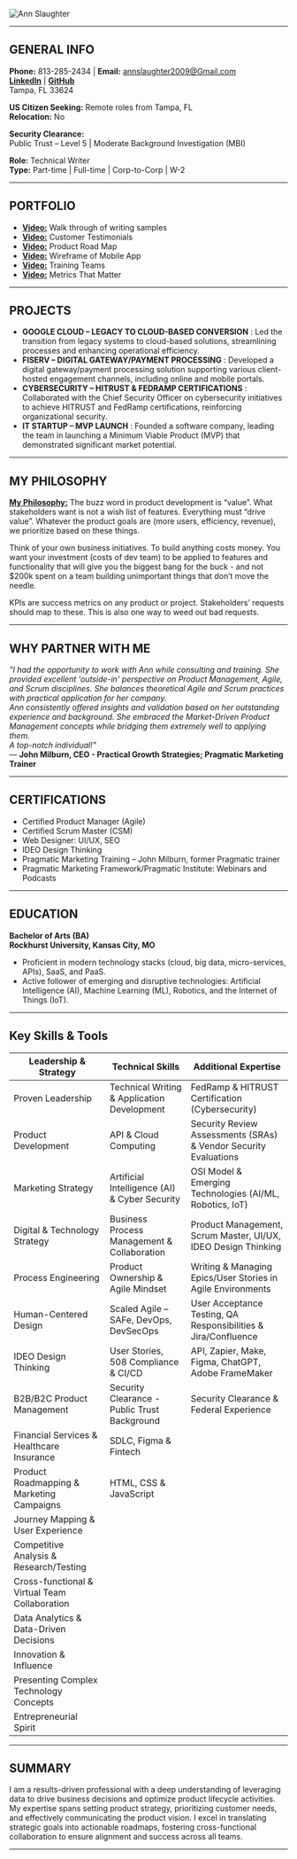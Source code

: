 ![Ann Slaughter](https://i.ibb.co/jGtSN2P/Transparent-Cropped-Main.png)
<hr>

## GENERAL INFO

**Phone:** 813-285-2434 | **Email:** annslaughter2009@Gmail.com </br>
[**LinkedIn**](https://www.linkedin.com/in/annslaughter2009/) | [**GitHub**](https://github.com/AnnSlaughter2009) </br>
Tampa, FL 33624  

**US Citizen Seeking:** Remote roles from Tampa, FL</br>
**Relocation:** No</br>

**Security Clearance:**</br>
Public Trust – Level 5 | Moderate Background Investigation (MBI)

**Role:** Technical Writer </br>
**Type:** Part-time | Full-time | Corp-to-Corp | W-2</br>


---

## PORTFOLIO

- [**Video:**](https://www.loom.com/share/6270b9c16c054180968e1deded9485ec?sid=df446086-48aa-4aa7-87f4-6bc6548f30f4) Walk through of writing samples 
- [**Video:**](https://youtu.be/YxXAlzNJZxU)  Customer Testimonials
- [**Video:**](https://youtu.be/O1zwmcTxSDM)  Product Road Map
- [**Video:**](https://youtu.be/KXp_apnY4mA)  Wireframe of Mobile App
- [**Video:**](https://youtu.be/jpEVIDQjqOU)  Training Teams
- [**Video:**](https://youtu.be/lv761YSpwMc)  Metrics That Matter

---

## PROJECTS

- **GOOGLE CLOUD – LEGACY TO CLOUD-BASED CONVERSION**
: Led the transition from legacy systems to cloud-based solutions, streamlining processes and enhancing operational efficiency.
- **FISERV – DIGITAL GATEWAY/PAYMENT PROCESSING**
: Developed a digital gateway/payment processing solution supporting various client-hosted engagement channels, including online and mobile portals.
- **CYBERSECURITY – HITRUST & FEDRAMP CERTIFICATIONS**
: Collaborated with the Chief Security Officer on cybersecurity initiatives to achieve HITRUST and FedRamp certifications, reinforcing organizational security.
- **IT STARTUP – MVP LAUNCH**
: Founded a software company, leading the team in launching a Minimum Viable Product (MVP) that demonstrated significant market potential.

---


## MY PHILOSOPHY

[**My Philosophy:**](https://youtu.be/YxXAlzNJZxU) The buzz word in product development is “value”. What stakeholders want is not a wish list of features. Everything must “drive value”. Whatever the product goals are (more users, efficiency, revenue), we prioritize based on these things. </br>

Think of your own business initiatives. To build anything costs money. You want your investment (costs of dev team) to be applied to features and functionality that will give you the biggest bang for the buck - and not $200k spent on a team building unimportant things that don’t move the needle. </br>

KPIs are success metrics on any product or project. Stakeholders’ requests should map to these. This is also one way to weed out bad requests.

---

## WHY PARTNER WITH ME

*"I had the opportunity to work with Ann while consulting and training. She provided excellent 'outside-in' perspective on Product Management, Agile, and Scrum disciplines. She balances theoretical Agile and Scrum practices with practical application for her company.
</br>
Ann consistently offered insights and validation based on her outstanding experience and background. She embraced the Market-Driven Product Management concepts while bridging them extremely well to applying them. 
</br>
A top-notch individual!"*  
— **John Milburn, CEO - Practical Growth Strategies; Pragmatic Marketing Trainer**

---

## CERTIFICATIONS

- Certified Product Manager (Agile)  
- Certified Scrum Master (CSM)  
- Web Designer: UI/UX, SEO  
- IDEO Design Thinking  
- Pragmatic Marketing Training – John Milburn, former Pragmatic trainer  
- Pragmatic Marketing Framework/Pragmatic Institute: Webinars and Podcasts

---

## EDUCATION

**Bachelor of Arts (BA)**  
**Rockhurst University, Kansas City, MO**  
- Proficient in modern technology stacks (cloud, big data, micro-services, APIs), SaaS, and PaaS.  
- Active follower of emerging and disruptive technologies: Artificial Intelligence (AI), Machine Learning (ML), Robotics, and the Internet of Things (IoT).

---


## Key Skills & Tools

| **Leadership & Strategy**                                | **Technical Skills**                                     | **Additional Expertise**                                   |
|----------------------------------------------------------|----------------------------------------------------------|------------------------------------------------------------|
| Proven Leadership                                        | Technical Writing & Application Development              | FedRamp & HITRUST Certification (Cybersecurity)            |
| Product Development                                      | API & Cloud Computing                                    | Security Review Assessments (SRAs) & Vendor Security Evaluations |
| Marketing Strategy                                       | Artificial Intelligence (AI) & Cyber Security            | OSI Model & Emerging Technologies (AI/ML, Robotics, IoT)   |
| Digital & Technology Strategy                            | Business Process Management & Collaboration              | Product Management, Scrum Master, UI/UX, IDEO Design Thinking |
| Process Engineering                                      | Product Ownership & Agile Mindset                        | Writing & Managing Epics/User Stories in Agile Environments |
| Human-Centered Design                                    | Scaled Agile – SAFe, DevOps, DevSecOps                   | User Acceptance Testing, QA Responsibilities & Jira/Confluence |
| IDEO Design Thinking                                     | User Stories, 508 Compliance & CI/CD                     | API, Zapier, Make, Figma, ChatGPT, Adobe FrameMaker        |
| B2B/B2C Product Management                               | Security Clearance - Public Trust Background             | Security Clearance & Federal Experience                    |
| Financial Services & Healthcare Insurance               | SDLC, Figma & Fintech                                    |                                                            |
| Product Roadmapping & Marketing Campaigns                | HTML, CSS & JavaScript                                   |                                                            |
| Journey Mapping & User Experience                        |                                                          |                                                            |
| Competitive Analysis & Research/Testing                  |                                                          |                                                            |
| Cross-functional & Virtual Team Collaboration            |                                                          |                                                            |
| Data Analytics & Data-Driven Decisions                   |                                                          |                                                            |
| Innovation & Influence                                   |                                                          |                                                            |
| Presenting Complex Technology Concepts                   |                                                          |                                                            |
| Entrepreneurial Spirit                                   |                                                          |                                                            |

---

## SUMMARY

I am a results-driven professional with a deep understanding of leveraging data to drive business decisions and optimize product lifecycle activities. My expertise spans setting product strategy, prioritizing customer needs, and effectively communicating the product vision. I excel in translating strategic goals into actionable roadmaps, fostering cross-functional collaboration to ensure alignment and success across all teams.

---
